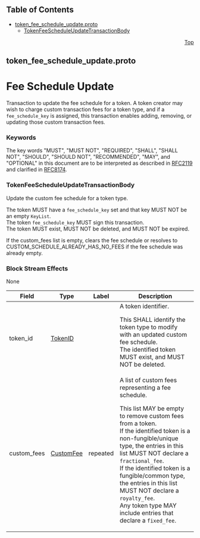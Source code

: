 ## Table of Contents

- [token_fee_schedule_update.proto](#token_fee_schedule_update-proto)
    - [TokenFeeScheduleUpdateTransactionBody](#proto-TokenFeeScheduleUpdateTransactionBody)
  



<a name="token_fee_schedule_update-proto"></a>
<p align="right"><a href="#top">Top</a></p>

## token_fee_schedule_update.proto
# Fee Schedule Update
Transaction to update the fee schedule for a token. A token creator may
wish to charge custom transaction fees for a token type, and if a
`fee_schedule_key` is assigned, this transaction enables adding, removing,
or updating those custom transaction fees.

### Keywords
The key words "MUST", "MUST NOT", "REQUIRED", "SHALL", "SHALL NOT",
"SHOULD", "SHOULD NOT", "RECOMMENDED", "MAY", and "OPTIONAL" in this
document are to be interpreted as described in
[RFC2119](https://www.ietf.org/rfc/rfc2119) and clarified in
[RFC8174](https://www.ietf.org/rfc/rfc8174).


<a name="proto-TokenFeeScheduleUpdateTransactionBody"></a>

### TokenFeeScheduleUpdateTransactionBody
Update the custom fee schedule for a token type.

The token MUST have a `fee_schedule_key` set and that key MUST NOT
be an empty `KeyList`.<br/>
The token `fee_schedule_key` MUST sign this transaction.<br/>
The token MUST exist, MUST NOT be deleted, and MUST NOT be expired.<br/>

If the custom_fees list is empty, clears the fee schedule or resolves to
CUSTOM_SCHEDULE_ALREADY_HAS_NO_FEES if the fee schedule was already empty.

### Block Stream Effects
None


| Field | Type | Label | Description |
| ----- | ---- | ----- | ----------- |
| token_id | [TokenID](#proto-TokenID) |  | A token identifier. <p> This SHALL identify the token type to modify with an updated custom fee schedule.<br/> The identified token MUST exist, and MUST NOT be deleted. |
| custom_fees | [CustomFee](#proto-CustomFee) | repeated | A list of custom fees representing a fee schedule. <p> This list MAY be empty to remove custom fees from a token.<br/> If the identified token is a non-fungible/unique type, the entries in this list MUST NOT declare a `fractional_fee`.<br/> If the identified token is a fungible/common type, the entries in this list MUST NOT declare a `royalty_fee`.<br/> Any token type MAY include entries that declare a `fixed_fee`. |





 <!-- end messages -->

 <!-- end enums -->

 <!-- end HasExtensions -->

 <!-- end services -->



